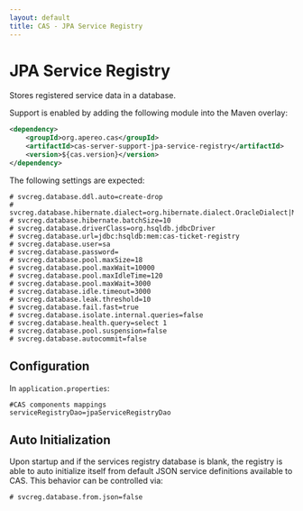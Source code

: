 ```yaml
---
layout: default
title: CAS - JPA Service Registry
---
```


# JPA Service Registry
Stores registered service data in a database.

Support is enabled by adding the following module into the Maven overlay:

```xml
<dependency>
    <groupId>org.apereo.cas</groupId>
    <artifactId>cas-server-support-jpa-service-registry</artifactId>
    <version>${cas.version}</version>
</dependency>
```

The following settings are expected:

```properties
# svcreg.database.ddl.auto=create-drop
# svcreg.database.hibernate.dialect=org.hibernate.dialect.OracleDialect|MySQLInnoDBDialect|HSQLDialect
# svcreg.database.hibernate.batchSize=10
# svcreg.database.driverClass=org.hsqldb.jdbcDriver
# svcreg.database.url=jdbc:hsqldb:mem:cas-ticket-registry
# svcreg.database.user=sa
# svcreg.database.password=
# svcreg.database.pool.maxSize=18
# svcreg.database.pool.maxWait=10000
# svcreg.database.pool.maxIdleTime=120
# svcreg.database.pool.maxWait=3000
# svcreg.database.idle.timeout=3000
# svcreg.database.leak.threshold=10
# svcreg.database.fail.fast=true
# svcreg.database.isolate.internal.queries=false
# svcreg.database.health.query=select 1
# svcreg.database.pool.suspension=false
# svcreg.database.autocommit=false
```


## Configuration

In `application.properties`:

```properties
#CAS components mappings
serviceRegistryDao=jpaServiceRegistryDao
```

## Auto Initialization

Upon startup and if the services registry database is blank, 
the registry is able to auto initialize itself from default 
JSON service definitions available to CAS. This behavior can be controlled via:

```properties
# svcreg.database.from.json=false
```
